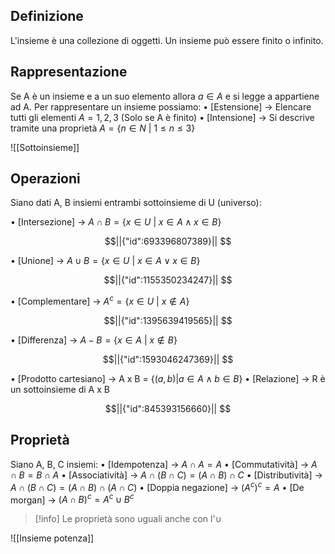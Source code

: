 ## Definizione

L'insieme è una collezione di oggetti. Un insieme può essere finito o infinito.

## Rappresentazione

Se A è un insieme e a un suo elemento allora $a \in A$ e si legge a appartiene ad A.
Per rappresentare un insieme possiamo:
	• [Estensione] -> Elencare tutti gli elementi $A = {1, 2, 3}$ (Solo se A è finito)
	• [Intensione] -> Si descrive tramite una proprietà $A = \{ n \in N \text{ | } 1 \le n \le 3\}$

![[Sottoinsieme]]

## Operazioni

Siano dati A, B insiemi entrambi sottoinsieme di U (universo):

• [Intersezione] -> $A \cap B = \{x \in U\text{ | } x \in A \land x \in B\}$ 
```math
||{"id":693396807389}||


```
• [Unione] -> $A \cup B = \{x \in U \text{ | } x \in A \lor x \in B\}$
```math
||{"id":1155350234247}||


```
• [Complementare] -> $A^c = \{ x \in U \text{ | } x \notin A\}$
```math
||{"id":1395639419565}||


```
• [Differenza] -> $A - B = \{x \in A \text{ | } x \notin B\}$
```math
||{"id":1593046247369}||


```

• [Prodotto cartesiano] -> A x B = $\{(a,b) | a \in A \land b \in B\}$
• [Relazione] -> R è un sottoinsieme di A x B
```math
||{"id":845393156660}||


```
## Proprietà

Siano A, B, C insiemi:
	• [Idempotenza] -> $A \cap A =A$ 
	• [Commutatività] -> $A \cap B = B \cap A$
	• [Associatività] -> $A \cap (B \cap C) = (A \cap B) \cap C$
	• [Distributività] -> $A \cap (B\cap C) = (A\cap B)\cap (A\cap C)$
	• [Doppia negazione] -> $({A^c})^c = A$
	• [De morgan] -> $(A\cap B)^c = A^c \cup B^c$
	
> [!info]
> Le proprietà sono uguali anche con l'$\cup$

![[Insieme potenza]]


